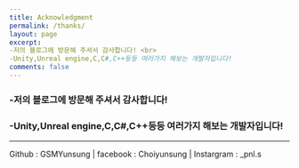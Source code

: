 ```yaml
---
title: Acknowledgment
permalink: /thanks/
layout: page
excerpt: 
-저의 블로그에 방문해 주셔서 감사합니다! <br>
-Unity,Unreal engine,C,C#,C++등등 여러가지 해보는 개발자입니다!
comments: false
---
```


### -저의 블로그에 방문해 주셔서 감사합니다! <br>
### -Unity,Unreal engine,C,C#,C++등등 여러가지 해보는 개발자입니다!
<hr>

Github : GSMYunsung | facebook : Choiyunsung | Instargram : _pnl.s
